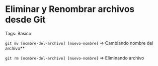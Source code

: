 # Eliminar y Renombrar archivos desde Git

Tags: Basico

`git mv [nombre-del-archivo] [nuevo-nombre]` ⇒ Cambiando nombre del archivo**

`git rm [nombre-del-archivo] [nuevo-nombre]` ⇒ Eliminando archivo